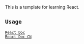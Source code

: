 This is a template for learning React.  
## `Usage`
[`React Doc`](https://react.dev/)  
[`React Doc-CN`](https://react.docschina.org/)  